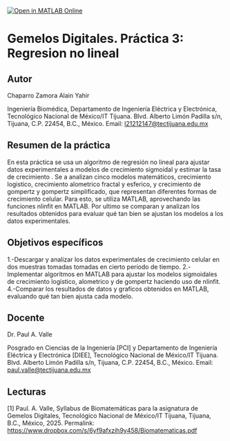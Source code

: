 [![Open in MATLAB Online](https://www.mathworks.com/images/responsive/global/open-in-matlab-online.svg)](https://matlab.mathworks.com/open/github/v1?repo=ChaparroAlain/GemelosDigitales_Practica3_RegresionNoLineal_Chaparro21212147)

# Gemelos Digitales. Práctica 3: Regresion no lineal

## Autor
Chaparro Zamora Alain Yahir

Ingeniería Biomédica, Departamento de Ingeniería Eléctrica y Electrónica, Tecnológico Nacional de México/IT Tijuana. Blvd. Alberto Limón Padilla s/n, Tijuana, C.P. 22454, B.C., México. Email: l21212147@tectijuana.edu.mx

## Resumen de la práctica
En esta práctica se usa un algoritmo de regresión no lineal para ajustar datos experimentales a modelos de crecimiento sigmoidal y estimar la tasa de crecimiento . Se a analizan cinco modelos matemáticos, crecimiento logistico, crecimiento alometrico fractal y esferico, y crecimiento de gompertz y gompertz simplificado, que representan diferentes formas de crecimiento celular. Para esto, se utiliza MATLAB, aprovechando las funciones nlinfit en MATLAB. Por ultimo se comparan y analizan los resultados obtenidos para evaluar qué tan bien se ajustan los modelos a los datos experimentales.

## Objetivos específicos
1.-Descargar y analizar los datos experimentales de crecimiento celular en dos muestras tomadas tomadas en cierto periodo de tiempo.
2.-Implementar algoritmos en MATLAB para ajustar los modelos sigmoidales de crecimiento logistico, alometrico y de gompertz haciendo uso de nlinfit.
4.-Comparar los resultados de datos y graficos obtenidos en MATLAB, evaluando qué tan bien ajusta cada modelo.

## Docente
Dr. Paul A. Valle

Posgrado en Ciencias de la Ingeniería [PCI] y Departamento de Ingeniería Eléctrica y Electrónica [DIEE], Tecnológico Nacional de México/IT Tijuana. Blvd. Alberto Limón Padilla s/n, Tijuana, C.P. 22454, B.C., México. Email: paul.valle@tectijuana.edu.mx

## Lecturas
[1] Paul. A. Valle, Syllabus de Biomatemáticas para la asignatura de Gemelos Digitales, Tecnológico Nacional de México/IT Tijuana, Tijuana, B.C., México, 2025. Permalink: https://www.dropbox.com/s/6yf9afxzih9y458/Biomatematicas.pdf


